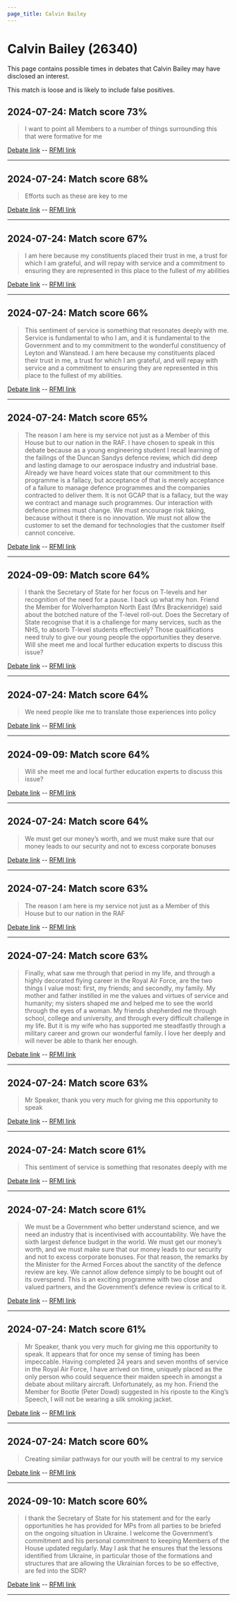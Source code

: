 ```yaml
---
page_title: Calvin Bailey
---
```


# Calvin Bailey  (26340)

This page contains possible times in debates that Calvin Bailey may have disclosed an interest.

This match is loose and is likely to include false positives. 



## 2024-07-24: Match score 73%

>I want to point all Members to a number of things surrounding this that were formative for me

[Debate link](https://www.theyworkforyou.com/debates/?id=2024-07-24d.684.1)  --  [RFMI link](https://www.theyworkforyou.com/mp/26340/register)


---



## 2024-07-24: Match score 68%

>Efforts such as these are key to me

[Debate link](https://www.theyworkforyou.com/debates/?id=2024-07-24d.684.1)  --  [RFMI link](https://www.theyworkforyou.com/mp/26340/register)


---



## 2024-07-24: Match score 67%

>I am here because my constituents placed their trust in me, a trust for which I am grateful, and will repay with service and a commitment to ensuring they are represented in this place to the fullest of my abilities

[Debate link](https://www.theyworkforyou.com/debates/?id=2024-07-24d.684.1)  --  [RFMI link](https://www.theyworkforyou.com/mp/26340/register)


---



## 2024-07-24: Match score 66%

>This sentiment of service is something that resonates deeply with me. Service is fundamental to who I am, and it is fundamental to the Government and to my commitment to the wonderful constituency of Leyton and Wanstead. I am here because my constituents placed their trust in me, a trust for which I am grateful, and will repay with service and a commitment to ensuring they are represented in this place to the fullest of my abilities.

[Debate link](https://www.theyworkforyou.com/debates/?id=2024-07-24d.684.1)  --  [RFMI link](https://www.theyworkforyou.com/mp/26340/register)


---



## 2024-07-24: Match score 65%

>The reason I am here is my service not just as a Member of this House but to our nation in the RAF. I have chosen to speak in this debate because as a young engineering student I recall learning of the failings of the Duncan Sandys defence review, which did deep and lasting damage to our aerospace industry and industrial base. Already we have heard voices state that our commitment to this programme is a fallacy, but acceptance of that is merely acceptance of a failure to manage defence programmes and the companies contracted to deliver them. It is not GCAP that is a fallacy, but the way we contract and manage such programmes. Our interaction with defence primes must change. We must encourage risk taking, because without it there is no innovation. We must not allow the customer to set the demand for technologies that the customer itself cannot conceive.

[Debate link](https://www.theyworkforyou.com/debates/?id=2024-07-24d.684.1)  --  [RFMI link](https://www.theyworkforyou.com/mp/26340/register)


---



## 2024-09-09: Match score 64%

>I thank the Secretary of State for her focus on T-levels and her recognition of the need for a pause. I back up what my hon. Friend the Member for Wolverhampton North East (Mrs Brackenridge) said about the botched nature of the T-level roll-out. Does the Secretary of State recognise that it is a challenge for many services, such as the NHS, to absorb T-level students effectively? Those qualifications need truly to give our young people the opportunities they deserve. Will she meet me and local further education experts to discuss this issue?

[Debate link](https://www.theyworkforyou.com/debates/?id=2024-09-09b.548.7)  --  [RFMI link](https://www.theyworkforyou.com/mp/26340/register)


---



## 2024-07-24: Match score 64%

>We need people like me to translate those experiences into policy

[Debate link](https://www.theyworkforyou.com/debates/?id=2024-07-24d.684.1)  --  [RFMI link](https://www.theyworkforyou.com/mp/26340/register)


---



## 2024-09-09: Match score 64%

>Will she meet me and local further education experts to discuss this issue?

[Debate link](https://www.theyworkforyou.com/debates/?id=2024-09-09b.548.7)  --  [RFMI link](https://www.theyworkforyou.com/mp/26340/register)


---



## 2024-07-24: Match score 64%

>We must get our money’s worth, and we must make sure that our money leads to our security and not to excess corporate bonuses

[Debate link](https://www.theyworkforyou.com/debates/?id=2024-07-24d.684.1)  --  [RFMI link](https://www.theyworkforyou.com/mp/26340/register)


---



## 2024-07-24: Match score 63%

>The reason I am here is my service not just as a Member of this House but to our nation in the RAF

[Debate link](https://www.theyworkforyou.com/debates/?id=2024-07-24d.684.1)  --  [RFMI link](https://www.theyworkforyou.com/mp/26340/register)


---



## 2024-07-24: Match score 63%

>Finally, what saw me through that period in my life, and through a highly decorated flying career in the Royal Air Force, are the two things I value most: first, my friends; and secondly, my family. My mother and father instilled in me the values and virtues of service and humanity; my sisters shaped me and helped me to see the world through the eyes of a woman. My friends shepherded me through school, college and university, and through every difficult challenge in my life. But it is my wife who has supported me steadfastly through a military career and grown our wonderful family. I love her deeply and will never be able to thank her enough.

[Debate link](https://www.theyworkforyou.com/debates/?id=2024-07-24d.684.1)  --  [RFMI link](https://www.theyworkforyou.com/mp/26340/register)


---



## 2024-07-24: Match score 63%

>Mr Speaker, thank you very much for giving me this opportunity to speak

[Debate link](https://www.theyworkforyou.com/debates/?id=2024-07-24d.684.1)  --  [RFMI link](https://www.theyworkforyou.com/mp/26340/register)


---



## 2024-07-24: Match score 61%

>This sentiment of service is something that resonates deeply with me

[Debate link](https://www.theyworkforyou.com/debates/?id=2024-07-24d.684.1)  --  [RFMI link](https://www.theyworkforyou.com/mp/26340/register)


---



## 2024-07-24: Match score 61%

>We must be a Government who better understand science, and we need an industry that is incentivised with accountability. We have the sixth largest defence budget in the world. We must get our money’s worth, and we must make sure that our money leads to our security and not to excess corporate bonuses. For that reason, the remarks by the Minister for the Armed Forces about the sanctity of the defence review are key. We cannot allow defence simply to be bought out of its overspend. This is an exciting programme with two close and valued partners, and the Government’s defence review is critical to it.

[Debate link](https://www.theyworkforyou.com/debates/?id=2024-07-24d.684.1)  --  [RFMI link](https://www.theyworkforyou.com/mp/26340/register)


---



## 2024-07-24: Match score 61%

>Mr Speaker, thank you very much for giving me this opportunity to speak. It appears that for once my sense of timing has been impeccable. Having completed 24 years and seven months of service in the Royal Air Force, I have arrived on time, uniquely placed as the only person who could sequence their maiden speech in amongst a debate about military aircraft. Unfortunately, as my hon. Friend the Member for Bootle (Peter Dowd) suggested in his riposte to the King’s Speech, I will not be wearing a silk smoking jacket.

[Debate link](https://www.theyworkforyou.com/debates/?id=2024-07-24d.684.1)  --  [RFMI link](https://www.theyworkforyou.com/mp/26340/register)


---



## 2024-07-24: Match score 60%

>Creating similar pathways for our youth will be central to my service

[Debate link](https://www.theyworkforyou.com/debates/?id=2024-07-24d.684.1)  --  [RFMI link](https://www.theyworkforyou.com/mp/26340/register)


---



## 2024-09-10: Match score 60%

>I thank the Secretary of State for his statement and for the early opportunities he has provided for MPs from all parties to be briefed on the ongoing situation in Ukraine. I welcome the Government’s commitment and his personal commitment to keeping Members of the House updated regularly. May I ask that he ensures that the lessons identified from Ukraine, in particular those of the formations and structures that are allowing the Ukrainian forces to be so effective, are fed into the SDR?

[Debate link](https://www.theyworkforyou.com/debates/?id=2024-09-10a.710.1)  --  [RFMI link](https://www.theyworkforyou.com/mp/26340/register)


---

